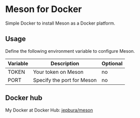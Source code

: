 # Meson for Docker
Simple Docker to install Meson as a Docker platform.

## Usage

Define the following environment variable to configure Meson.

Variable | Description | Optional
-------- | ----------- | --------
TOKEN | Your token on Meson | no
PORT | Specify the port for Meson | no

## Docker hub

My Docker at Docker Hub: [jepbura/meson](https://hub.docker.com/r/jepbura/meson/)